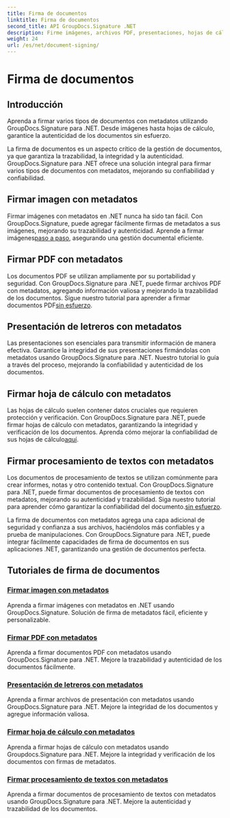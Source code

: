```yaml
---
title: Firma de documentos
linktitle: Firma de documentos
second_title: API GroupDocs.Signature .NET
description: Firme imágenes, archivos PDF, presentaciones, hojas de cálculo y documentos de Word con metadatos utilizando GroupDocs.Signature .NET. Mejore la autenticidad e integridad de los documentos.
weight: 24
url: /es/net/document-signing/
---
```


# Firma de documentos

## Introducción

Aprenda a firmar varios tipos de documentos con metadatos utilizando GroupDocs.Signature para .NET. Desde imágenes hasta hojas de cálculo, garantice la autenticidad de los documentos sin esfuerzo.

La firma de documentos es un aspecto crítico de la gestión de documentos, ya que garantiza la trazabilidad, la integridad y la autenticidad. GroupDocs.Signature para .NET ofrece una solución integral para firmar varios tipos de documentos con metadatos, mejorando su confiabilidad y confiabilidad.

## Firmar imagen con metadatos
Firmar imágenes con metadatos en .NET nunca ha sido tan fácil. Con GroupDocs.Signature, puede agregar fácilmente firmas de metadatos a sus imágenes, mejorando su trazabilidad y autenticidad. Aprende a firmar imágenes[paso a paso](./sign-image-with-metadata/), asegurando una gestión documental eficiente.

## Firmar PDF con metadatos
 Los documentos PDF se utilizan ampliamente por su portabilidad y seguridad. Con GroupDocs.Signature para .NET, puede firmar archivos PDF con metadatos, agregando información valiosa y mejorando la trazabilidad de los documentos. Sigue nuestro tutorial para aprender a firmar documentos PDF[sin esfuerzo](./sign-pdf-with-metadata/).

## Presentación de letreros con metadatos
Las presentaciones son esenciales para transmitir información de manera efectiva. Garantice la integridad de sus presentaciones firmándolas con metadatos usando GroupDocs.Signature para .NET. Nuestro tutorial lo guía a través del proceso, mejorando la confiabilidad y autenticidad de los documentos.

## Firmar hoja de cálculo con metadatos
Las hojas de cálculo suelen contener datos cruciales que requieren protección y verificación. Con GroupDocs.Signature para .NET, puede firmar hojas de cálculo con metadatos, garantizando la integridad y verificación de los documentos. Aprenda cómo mejorar la confiabilidad de sus hojas de cálculo[aquí](./sign-spreadsheet-with-metadata/).

## Firmar procesamiento de textos con metadatos
 Los documentos de procesamiento de textos se utilizan comúnmente para crear informes, notas y otro contenido textual. Con GroupDocs.Signature para .NET, puede firmar documentos de procesamiento de textos con metadatos, mejorando su autenticidad y trazabilidad. Siga nuestro tutorial para aprender cómo garantizar la confiabilidad del documento.[sin esfuerzo](./sign-word-processing-with-metadata/).

La firma de documentos con metadatos agrega una capa adicional de seguridad y confianza a sus archivos, haciéndolos más confiables y a prueba de manipulaciones. Con GroupDocs.Signature para .NET, puede integrar fácilmente capacidades de firma de documentos en sus aplicaciones .NET, garantizando una gestión de documentos perfecta.

## Tutoriales de firma de documentos
### [Firmar imagen con metadatos](./sign-image-with-metadata/)
Aprenda a firmar imágenes con metadatos en .NET usando GroupDocs.Signature. Solución de firma de metadatos fácil, eficiente y personalizable.
### [Firmar PDF con metadatos](./sign-pdf-with-metadata/)
Aprenda a firmar documentos PDF con metadatos usando GroupDocs.Signature para .NET. Mejore la trazabilidad y autenticidad de los documentos fácilmente.
### [Presentación de letreros con metadatos](./sign-presentation-with-metadata/)
Aprenda a firmar archivos de presentación con metadatos usando GroupDocs.Signature para .NET. Mejore la integridad de los documentos y agregue información valiosa.
### [Firmar hoja de cálculo con metadatos](./sign-spreadsheet-with-metadata/)
Aprenda a firmar hojas de cálculo con metadatos usando Groupdocs.Signature para .NET. Mejore la integridad y verificación de los documentos con firmas de metadatos.
### [Firmar procesamiento de textos con metadatos](./sign-word-processing-with-metadata/)
Aprenda a firmar documentos de procesamiento de textos con metadatos usando GroupDocs.Signature para .NET. Mejore la autenticidad y trazabilidad de los documentos.